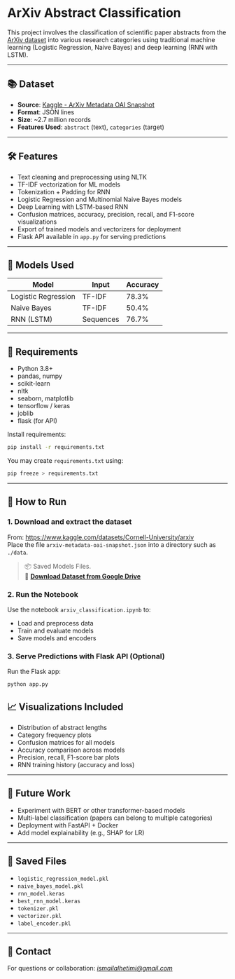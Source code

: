 # ArXiv Abstract Classification

This project involves the classification of scientific paper abstracts from the [ArXiv dataset](https://www.kaggle.com/datasets/Cornell-University/arxiv) into various research categories using traditional machine learning (Logistic Regression, Naive Bayes) and deep learning (RNN with LSTM).

---

## 📚 Dataset

- **Source**: [Kaggle - ArXiv Metadata OAI Snapshot](https://www.kaggle.com/datasets/Cornell-University/arxiv)
- **Format**: JSON lines  
- **Size**: ~2.7 million records  
- **Features Used**: `abstract` (text), `categories` (target)

---

## 🛠️ Features

- Text cleaning and preprocessing using NLTK  
- TF-IDF vectorization for ML models  
- Tokenization + Padding for RNN  
- Logistic Regression and Multinomial Naive Bayes models  
- Deep Learning with LSTM-based RNN  
- Confusion matrices, accuracy, precision, recall, and F1-score visualizations  
- Export of trained models and vectorizers for deployment  
- Flask API available in `app.py` for serving predictions

---

## 🧪 Models Used

| Model                | Input         | Accuracy |
|---------------------|---------------|----------|
| Logistic Regression | TF-IDF        |  78.3%   |
| Naive Bayes         | TF-IDF        |  50.4%   |
| RNN (LSTM)          | Sequences     |  76.7%   |

---

## 🧰 Requirements

- Python 3.8+  
- pandas, numpy  
- scikit-learn  
- nltk  
- seaborn, matplotlib  
- tensorflow / keras  
- joblib  
- flask (for API)

Install requirements:

```bash
pip install -r requirements.txt
```

You may create `requirements.txt` using:

```bash
pip freeze > requirements.txt
```

---

## 🚀 How to Run

### 1. Download and extract the dataset  
From: https://www.kaggle.com/datasets/Cornell-University/arxiv  
Place the file `arxiv-metadata-oai-snapshot.json` into a directory such as `./data`.

> 📦 Saved Models Files.  
> 🔗 **[Download Dataset from Google Drive](https://drive.google.com/drive/u/0/folders/1d9Dfkptzs_6b3s3Jg0J1dAueQe8skMv8)**

### 2. Run the Notebook  
Use the notebook `arxiv_classification.ipynb` to:

- Load and preprocess data  
- Train and evaluate models  
- Save models and encoders

### 3. Serve Predictions with Flask API (Optional)  
Run the Flask app:

```bash
python app.py
```

## 📈 Visualizations Included

- Distribution of abstract lengths  
- Category frequency plots  
- Confusion matrices for all models  
- Accuracy comparison across models  
- Precision, recall, F1-score bar plots  
- RNN training history (accuracy and loss)

---

## 🧠 Future Work

- Experiment with BERT or other transformer-based models  
- Multi-label classification (papers can belong to multiple categories)  
- Deployment with FastAPI + Docker  
- Add model explainability (e.g., SHAP for LR)

---

## 📂 Saved Files

- `logistic_regression_model.pkl`  
- `naive_bayes_model.pkl`  
- `rnn_model.keras` 
- `best_rnn_model.keras` 
- `tokenizer.pkl`  
- `vectorizer.pkl`  
- `label_encoder.pkl`

---

## 📧 Contact

For questions or collaboration: *ismailalhetimi@gmail.com*
